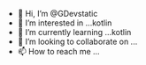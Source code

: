 - 👋 Hi, I’m @GDevstatic
- 👀 I’m interested in ...kotlin
- 🌱 I’m currently learning ...kotlin
- 💞️ I’m looking to collaborate on ...
- 📫 How to reach me ...

<!---
GDevstatic/GDevstatic is a ✨ special ✨ repository because its `README.md` (this file) appears on your GitHub profile.
You can click the Preview link to take a look at your changes.
--->
